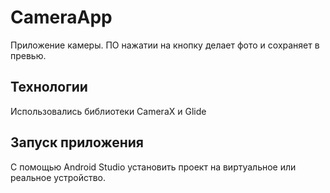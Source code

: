 # CameraApp
Приложение камеры. ПО нажатии на кнопку делает фото и сохраняет в превью.

## Технологии
Использовались библиотеки CameraX и Glide

## Запуск приложения
С помощью Android Studio установить проект на виртуальное или реальное устройство.
